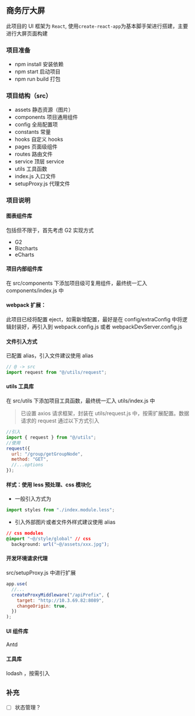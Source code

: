 ## 商务厅大屏

此项目的 UI 框架为 `React`, 使用`create-react-app`为基本脚手架进行搭建，主要进行大屏页面构建

### 项目准备

- npm install 安装依赖
- npm start 启动项目
- npm run build 打包

### 项目结构（src）

- assets 静态资源（图片）
- components 项目通用组件
- config 全局配置项
- constants 常量
- hooks 自定义 hooks
- pages 页面级组件
- routes 路由文件
- service 顶层 service
- utils 工具函数
- index.js 入口文件
- setupProxy.js 代理文件

### 项目说明

#### 图表组件库

包括但不限于，首先考虑 G2 实现方式

- G2
- Bizcharts
- eCharts

#### 项目内部组件库

在 src/components 下添加项目级可复用组件，最终统一汇入 components/index.js 中

#### webpack 扩展：

此项目已经将配置 eject，如需新增配置，最好是在 config/extraConfig 中将逻辑封装好，再引入到 webpack.config.js 或者 webpackDevServer.config.js

#### 文件引入方式

已配置 alias，引入文件建议使用 alias

```js
// @ -> src
import request from "@/utils/request";
```

#### utils 工具库

在 src/utils 下添加项目工具函数，最终统一汇入 utils/index.js 中

> 已设置 axios 请求框架，封装在 utils/request.js 中，按需扩展配置。数据请求的 request 通过以下方式引入

```js
//引入
import { request } from "@/utils";
//使用
request({
  url: "/group/getGroupNode",
  method: "GET",
  //...options
});
```

#### 样式：使用 less 预处理、css 模块化

- 一般引入方式为

```js
import styles from "./index.module.less";
```

- 引入外部图片或者文件外样式建议使用 alias

```css
// css modules
@import "~@/style/global" // css
  background: url("~@/assets/xxx.jpg");
```

#### 开发环境请求代理

src/setupProxy.js 中进行扩展

```js
app.use(
  //...
  createProxyMiddleware("/apiPrefix", {
    target: "http://10.3.69.82:8089",
    changeOrigin: true,
  })
);
```

#### UI 组件库

Antd 

#### 工具库

lodash ，按需引入

## `补充`

- [ ] 状态管理？
